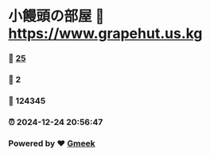 # 小饅頭の部屋 :link: https://www.grapehut.us.kg 
### :page_facing_up: [25](https://www.grapehut.us.kg/tag.html) 
### :speech_balloon: 2 
### :hibiscus: 124345 
### :alarm_clock: 2024-12-24 20:56:47 
### Powered by :heart: [Gmeek](https://github.com/Meekdai/Gmeek)
